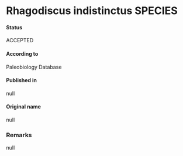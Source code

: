 Rhagodiscus indistinctus SPECIES
=======

#### Status
ACCEPTED

#### According to
Paleobiology Database

#### Published in
null

#### Original name
null

### Remarks
null